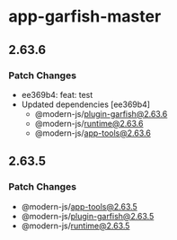 # app-garfish-master

## 2.63.6

### Patch Changes

- ee369b4: feat: test
- Updated dependencies [ee369b4]
  - @modern-js/plugin-garfish@2.63.6
  - @modern-js/runtime@2.63.6
  - @modern-js/app-tools@2.63.6

## 2.63.5

### Patch Changes

- @modern-js/app-tools@2.63.5
- @modern-js/plugin-garfish@2.63.5
- @modern-js/runtime@2.63.5
